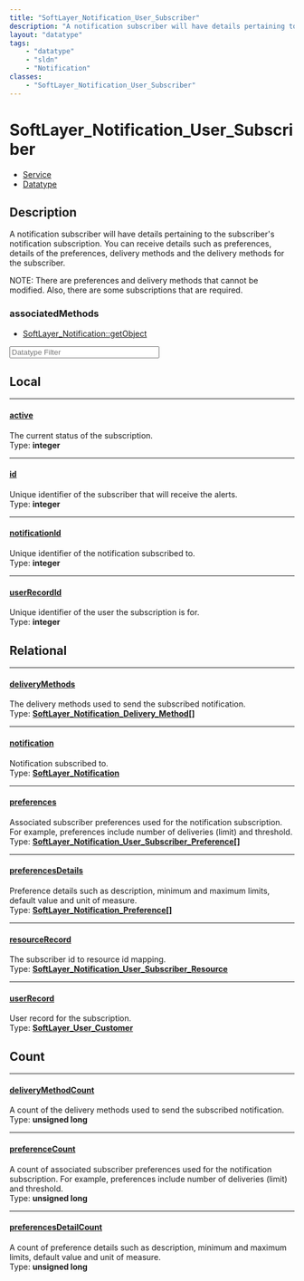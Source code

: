 ```yaml
---
title: "SoftLayer_Notification_User_Subscriber"
description: "A notification subscriber will have details pertaining to the subscriber's notification subscription.  You can receive d... "
layout: "datatype"
tags:
    - "datatype"
    - "sldn"
    - "Notification"
classes:
    - "SoftLayer_Notification_User_Subscriber"
---
```


# SoftLayer_Notification_User_Subscriber
<div id='service-datatype'>
    <ul id='sldn-reference-tabs'>
    <li id='service'> <a href='/reference/services/SoftLayer_Notification_User_Subscriber' >Service</a></li>    <li id='datatype'> <a href='/reference/datatypes/SoftLayer_Notification_User_Subscriber' >Datatype</a></li>
    </ul>
</div>

## Description 
A notification subscriber will have details pertaining to the subscriber's notification subscription.  You can receive details such as preferences, details of the preferences, delivery methods and the delivery methods for the subscriber. 

NOTE: There are preferences and delivery methods that cannot be modified.  Also, there are some subscriptions that are required. 


### associatedMethods

*  [SoftLayer_Notification::getObject](/reference/services/SoftLayer_Notification/getObject )





<!-- Filer BEGIN -->
<div class="view-filters">
        <div class="clearfix">
            <div class="search-input-box">
                <input placeholder="Datatype Filter" onkeyup="titleSearch(inputId='prop-input', divId='properties', elementClass='prop-row')" 
                    type="text" id="prop-input" value="" size="30" maxlength="128" class="form-text">
            </div>
        </div>
</div>
<!-- Filer END -->

<div id="properties" class="content">
<div id="localProperties" class="prop-content" >

## Local
<div class="prop-row">

-----
[active]: #active
#### [active]
The current status of the subscription.   
<span class="type-label">Type: </span>**integer**


</div>
<div class="prop-row">

-----
[id]: #id
#### [id]
Unique identifier of the subscriber that will receive the alerts.   
<span class="type-label">Type: </span>**integer**


</div>
<div class="prop-row">

-----
[notificationId]: #notificationid
#### [notificationId]
Unique identifier of the notification subscribed to.   
<span class="type-label">Type: </span>**integer**


</div>
<div class="prop-row">

-----
[userRecordId]: #userrecordid
#### [userRecordId]
Unique identifier of the user the subscription is for.   
<span class="type-label">Type: </span>**integer**


</div>
</div>
<!-- LOCAL PROPERTY END -->

<div id="relationalProperties"  class="prop-content" >

## Relational
<div class="prop-row">

-----
[deliveryMethods]: #deliverymethods
#### [deliveryMethods]
The delivery methods used to send the subscribed notification.  
<span class="type-label">Type: </span>**<a href='/reference/datatypes/SoftLayer_Notification_Delivery_Method'>SoftLayer_Notification_Delivery_Method[] </a>**


</div>
<div class="prop-row">

-----
[notification]: #notification
#### [notification]
Notification subscribed to.  
<span class="type-label">Type: </span>**<a href='/reference/datatypes/SoftLayer_Notification'>SoftLayer_Notification </a>**


</div>
<div class="prop-row">

-----
[preferences]: #preferences
#### [preferences]
Associated subscriber preferences used for the notification subscription. For example, preferences include number of deliveries (limit) and threshold.  
<span class="type-label">Type: </span>**<a href='/reference/datatypes/SoftLayer_Notification_User_Subscriber_Preference'>SoftLayer_Notification_User_Subscriber_Preference[] </a>**


</div>
<div class="prop-row">

-----
[preferencesDetails]: #preferencesdetails
#### [preferencesDetails]
Preference details such as description, minimum and maximum limits, default value and unit of measure.  
<span class="type-label">Type: </span>**<a href='/reference/datatypes/SoftLayer_Notification_Preference'>SoftLayer_Notification_Preference[] </a>**


</div>
<div class="prop-row">

-----
[resourceRecord]: #resourcerecord
#### [resourceRecord]
The subscriber id to resource id mapping.  
<span class="type-label">Type: </span>**<a href='/reference/datatypes/SoftLayer_Notification_User_Subscriber_Resource'>SoftLayer_Notification_User_Subscriber_Resource </a>**


</div>
<div class="prop-row">

-----
[userRecord]: #userrecord
#### [userRecord]
User record for the subscription.  
<span class="type-label">Type: </span>**<a href='/reference/datatypes/SoftLayer_User_Customer'>SoftLayer_User_Customer </a>**


</div>

## Count
<div class="prop-row">

-----
[deliveryMethodCount]: #deliverymethodcount
#### [deliveryMethodCount]
A count of the delivery methods used to send the subscribed notification.   
<span class="type-label">Type: </span>**unsigned long**


</div>
<div class="prop-row">

-----
[preferenceCount]: #preferencecount
#### [preferenceCount]
A count of associated subscriber preferences used for the notification subscription. For example, preferences include number of deliveries (limit) and threshold.   
<span class="type-label">Type: </span>**unsigned long**


</div>
<div class="prop-row">

-----
[preferencesDetailCount]: #preferencesdetailcount
#### [preferencesDetailCount]
A count of preference details such as description, minimum and maximum limits, default value and unit of measure.   
<span class="type-label">Type: </span>**unsigned long**


</div>
</div>


